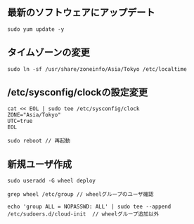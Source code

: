 ## 最新のソフトウェアにアップデート
```
sudo yum update -y
```

## タイムゾーンの変更
```
sudo ln -sf /usr/share/zoneinfo/Asia/Tokyo /etc/localtime
```

## /etc/sysconfig/clockの設定変更
```
cat << EOL | sudo tee /etc/sysconfig/clock
ZONE="Asia/Tokyo"
UTC=true
EOL

sudo reboot // 再起動
```

## 新規ユーザ作成
```
sudo useradd -G wheel deploy

grep wheel /etc/group // wheelグループのユーザ確認

echo 'group ALL = NOPASSWD: ALL' | sudo tee --append /etc/sudoers.d/cloud-init  // wheelグループ追加以外
```


